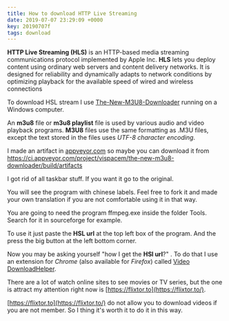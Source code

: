 ```yaml
---
title: How to download HTTP Live Streaming
date: 2019-07-07 23:29:09 +0000
key: 20190707f
tags: download
---
```


**HTTP Live Streaming (HLS)** is an HTTP-based media streaming communications protocol implemented by Apple Inc. **HLS** lets you deploy content using ordinary web servers and content delivery networks. It is designed for reliability and dynamically adapts to network conditions by optimizing playback for the available speed of wired and wireless connections

To download HSL stream I use [The-New-M3U8-Downloader](https://github.com/vispacem/The-New-M3U8-Downloader)  running on a Windows computer.

An **m3u8** file or **m3u8 playlist** file is used by various audio and video playback programs. **M3U8** files use the same formatting as .M3U files, except the text stored in the files uses *UTF-8 character encoding*.

I made an artifact in [appveyor.com](https://appveyor.com)  so maybe you can download it from <https://ci.appveyor.com/project/vispacem/the-new-m3u8-downloader/build/artifacts>

I got rid of all taskbar stuff. If you want it go to the original.

You will see the program with chinese labels. Feel free to fork it and made your own translation if you are not comfortable using it in that way.

You are going to need the program ffmpeg.exe inside the folder Tools.  Search for it in sourceforge for example. 


To use it just paste the **HSL url** at the top left box of the program. And the press the big button at the left bottom corner.

Now you may be asking yourself "how I get the **HSl url**?" . To do that I use an extension for *Chrome* (also available for *Firefox*) called [Video DownloadHelper](https://www.downloadhelper.net).

There are a lot of watch online sites to see movies or TV series, but the one is attract my attention right now is [https://flixtor.to](https://flixtor.to/).

[https://flixtor.to](https://flixtor.to/) do not allow you to download videos if you are not member. So I thing it's worth it to do it in this way.
